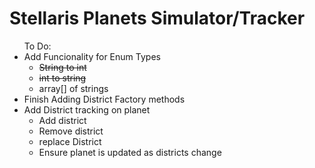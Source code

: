 # Stellaris Planets Simulator/Tracker
<ul>To Do:
  <li>Add Funcionality for Enum Types
    <ul>
      <li><del>String to int</del>
        <li><del>int to string</del>
      <li>array[] of strings
    </ul>
  <li>Finish Adding District Factory methods
  <li>Add District tracking on planet
  <ul>
      <li>Add district
      <li>Remove district
      <li>replace District
      <li>Ensure planet is updated as districts change
  </ul>
</ul>
